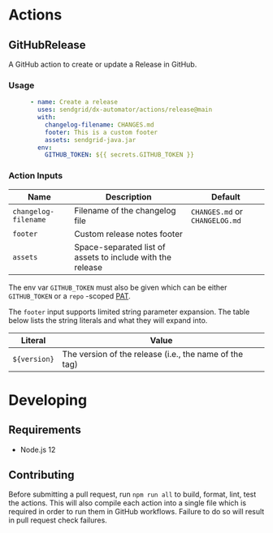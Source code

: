 # Actions

## GitHubRelease

A GitHub action to create or update a Release in GitHub.

### Usage

```yml
      - name: Create a release
        uses: sendgrid/dx-automator/actions/release@main
        with:
          changelog-filename: CHANGES.md
          footer: This is a custom footer
          assets: sendgrid-java.jar
        env:
          GITHUB_TOKEN: ${{ secrets.GITHUB_TOKEN }}
```

### Action Inputs

| Name                 | Description                                                | Default                        |
|----------------------|------------------------------------------------------------|--------------------------------|
| `changelog-filename` | Filename of the changelog file                             | `CHANGES.md` or `CHANGELOG.md` |
| `footer`             | Custom release notes footer                                |                                |
| `assets`             | Space-separated list of assets to include with the release |                                |

The env var `GITHUB_TOKEN` must also be given which can be either `GITHUB_TOKEN` or a `repo`
-scoped [PAT](https://docs.github.com/en/github/authenticating-to-github/creating-a-personal-access-token).

The `footer` input supports limited string parameter expansion. The table below lists the string literals and what they
will expand into.

| Literal      | Value                                                  |
|--------------|--------------------------------------------------------|
| `${version}` | The version of the release (i.e., the name of the tag) |

# Developing

## Requirements

* Node.js 12

## Contributing

Before submitting a pull request, run `npm run all` to build, format, lint, test the actions. This will also compile
each action into a single file which is required in order to run them in GitHub workflows. Failure to do so will result
in pull request check failures.
